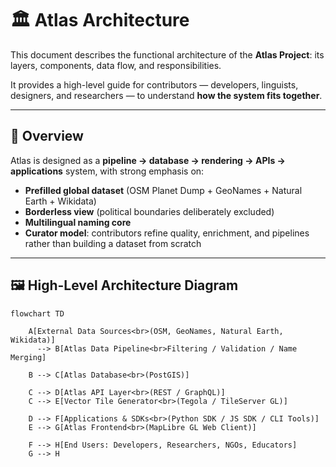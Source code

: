 # 🏛️ Atlas Architecture

This document describes the functional architecture of the **Atlas Project**: its layers, components, data flow, and responsibilities.  

It provides a high-level guide for contributors — developers, linguists, designers, and researchers — to understand **how the system fits together**.

---

## 🔑 Overview

Atlas is designed as a **pipeline → database → rendering → APIs → applications** system, with strong emphasis on:

- **Prefilled global dataset** (OSM Planet Dump + GeoNames + Natural Earth + Wikidata)  
- **Borderless view** (political boundaries deliberately excluded)  
- **Multilingual naming core**  
- **Curator model**: contributors refine quality, enrichment, and pipelines rather than building a dataset from scratch  

---

## 🖼️ High-Level Architecture Diagram

```mermaid
flowchart TD

    A[External Data Sources<br>(OSM, GeoNames, Natural Earth, Wikidata)]
      --> B[Atlas Data Pipeline<br>Filtering / Validation / Name Merging]

    B --> C[Atlas Database<br>(PostGIS)]

    C --> D[Atlas API Layer<br>(REST / GraphQL)]
    C --> E[Vector Tile Generator<br>(Tegola / TileServer GL)]

    D --> F[Applications & SDKs<br>(Python SDK / JS SDK / CLI Tools)]
    E --> G[Atlas Frontend<br>(MapLibre GL Web Client)]

    F --> H[End Users: Developers, Researchers, NGOs, Educators]
    G --> H
